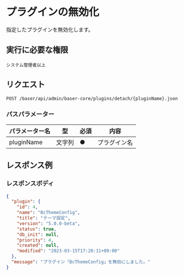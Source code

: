 # プラグインの無効化

指定したプラグインを無効化します。

## 実行に必要な権限

```
システム管理者以上
```

## リクエスト
```
POST /baser/api/admin/baser-core/plugins/detach/{pluginName}.json
```

### パスパラメーター

| パラメーター名 | 型     | 必須  | 内容     |
|---------|-------|-----|--------|
| pluginName　   | 文字列	 | ●   | プラグイン名 |

## レスポンス例

### レスポンスボディ

```json
{
  "plugin": {
    "id": 4,
    "name": "BcThemeConfig",
    "title": "テーマ設定",
    "version": "5.0.0-beta",
    "status": true,
    "db_init": null,
    "priority": 4,
    "created": null,
    "modified": "2023-03-15T17:20:11+09:00"
  },
  "message": "プラグイン「BcThemeConfig」を無効にしました。"
}
```
